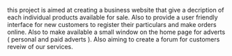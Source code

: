 this project  is aimed at creating  a business website that give a decription of each individual  products available for sale.
Also to provide a user friendly interface for new customers to register  their particulars and make orders online.
Also to make available a small window on the home page for adverts ( personal and paid adverts ).
Also aiming to  create a forum  for customers reveiw of our services. 
